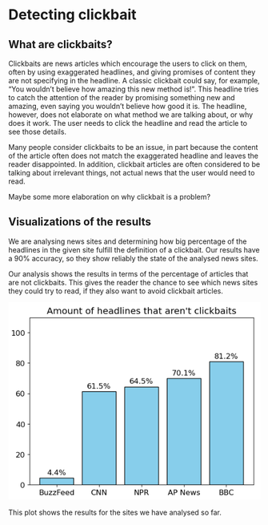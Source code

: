 # Detecting clickbait 

## What are clickbaits?

Clickbaits are news articles which encourage the users to click on them, often by using exaggerated headlines, and giving promises of content they are not specifying in the headline. A classic clickbait could say, for example, “You wouldn’t believe how amazing this new method is!”. This headline tries to catch the attention of the reader by promising something new and amazing, even saying you wouldn’t believe how good it is. The headline, however, does not elaborate on what method we are talking about, or why does it work. The user needs to click the headline and read the article to see those details. 

Many people consider clickbaits to be an issue, in part because the content of the article often does not match the exaggerated headline and leaves the reader disappointed. In addition, clickbait articles are often considered to be talking about irrelevant things, not actual news that the user would need to read. 

Maybe some more elaboration on why clickbait is a problem? 

## Visualizations of the results

We are analysing news sites and determining how big percentage of the headlines in the given site fulfill the definition of a clickbait. Our results have a 90% accuracy, so they show reliably the state of the analysed news sites.

Our analysis shows the results in terms of the percentage of articles that are not clickbaits. This gives the reader the chance to see which news sites they could try to read, if they also want to avoid clickbait articles. 

![Bar chart of the analysed sites](plot.png)

This plot shows the results for the sites we have analysed so far.
